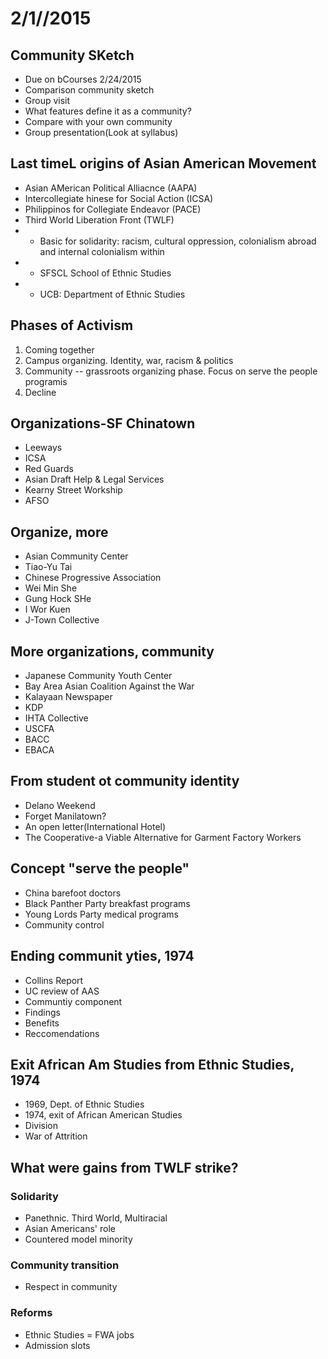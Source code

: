 # 2/1//2015

## Community SKetch
- Due on bCourses 2/24/2015
- Comparison community sketch
- Group visit
- What features define it as a community?
- Compare with your own community
- Group presentation(Look at syllabus)

## Last timeL origins of Asian American Movement
- Asian AMerican Political Alliacnce (AAPA)
- Intercollegiate hinese for Social Action (ICSA)
- Philippinos for Collegiate Endeavor (PACE)
- Third World Liberation Front (TWLF)
- - Basic for solidarity: racism, cultural oppression, colonialism abroad and internal colonialism within
- - SFSCL School of Ethnic Studies
- - UCB: Department of Ethnic Studies

## Phases of Activism
1. Coming together
2. Campus organizing.  Identity, war, racism & politics
3. Community -- grassroots organizing phase.  Focus on serve the people programis
4. Decline

## Organizations-SF Chinatown
- Leeways
- ICSA
- Red Guards
- Asian Draft Help & Legal Services
- Kearny Street Workship
- AFSO

## Organize, more
- Asian Community Center
- Tiao-Yu Tai
- Chinese Progressive Association
- Wei Min She
- Gung Hock SHe
- I Wor Kuen
- J-Town Collective

## More organizations, community
- Japanese Community Youth Center
- Bay Area Asian Coalition Against the War
- Kalayaan Newspaper
- KDP
- IHTA Collective
- USCFA
- BACC
- EBACA

## From student ot community identity
- Delano Weekend
- Forget Manilatown?
- An open letter(International Hotel)
- The Cooperative-a Viable Alternative for Garment Factory Workers

## Concept "serve the people"
- China barefoot doctors
- Black Panther Party breakfast programs
- Young Lords Party medical programs
- Community control

## Ending communit yties, 1974
- Collins Report
- UC review of AAS
- Communtiy component
- Findings
- Benefits
- Reccomendations

## Exit African Am Studies from Ethnic Studies, 1974
- 1969, Dept. of Ethnic Studies
- 1974, exit of African American Studies
- Division
- War of Attrition

## What were gains from TWLF strike?
### Solidarity
- Panethnic. Third World, Multiracial
- Asian Americans' role
- Countered model minority

### Community transition
- Respect in community
### Reforms
- Ethnic Studies
= FWA jobs
- Admission slots
